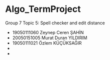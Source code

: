 # Algo_TermProject
Group 7
Topic 5: Spell checker and edit distance
- 19050111060 Zeynep Ceren ŞAHİN
- 20050151005 Murat Duran YILDIRIM
- 19050111021 Özlem KÜÇÜKSAĞIR
-
-
